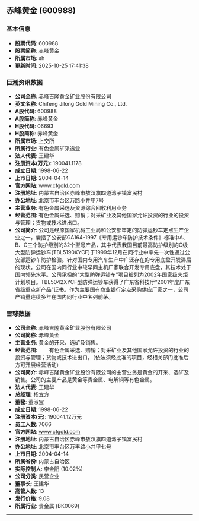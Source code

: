 ## 赤峰黄金 (600988)

### 基本信息

- **股票代码**: 600988
- **股票简称**: 赤峰黄金
- **所属市场**: sh
- **更新时间**: 2025-10-25 17:41:38

### 巨潮资讯数据

- **公司全称**: 赤峰吉隆黄金矿业股份有限公司
- **英文名称**: Chifeng Jilong Gold Mining Co., Ltd.
- **A股代码**: 600988
- **A股简称**: 赤峰黄金
- **H股代码**: 06693
- **H股简称**: 赤峰黄金
- **所属市场**: 上交所
- **所属行业**: 有色金属矿采选业
- **法人代表**: 王建华
- **注册资本(万元)**: 190041.1178
- **成立日期**: 1998-06-22
- **上市日期**: 2004-04-14
- **官方网站**: www.cfgold.com
- **注册地址**: 内蒙古自治区赤峰市敖汉旗四道湾子镇富民村
- **办公地址**: 北京市丰台区万路小井甲7号
- **主营业务**: 有色金属采选及资源综合回收利用业务
- **经营范围**: 有色金属采选、购销；对采矿业及其他国家允许投资的行业的投资与管理；货物或技术进出口。
- **公司简介**: 公司是经原国家机械工业局和公安部审定的防弹运钞车定点生产企业之一，囊括了公安部GA164-1997《专用运钞车防护技术条件》标准中A、B、C三个防护级别的32个型号产品，其中代表我国目前最高防护级别的C级大型防弹运钞车(TBL5190XYCF)于1999年12月在同行业中率先一次性通过公安部运钞车防护检验。针对国内专用汽车生产中广泛存在的专用底盘开发滞后的现状，公司在国内同行业中较早同主机厂家联合开发专用底盘，其技术处于国内领先水平。公司承担的“大型防弹运钞车”项目被列为2002年国家级火炬计划项目。TBL5042XYCF型防弹运钞车获得了广东省科技厅“2001年度广东省级重点新产品”证书。作为主要国有商业银行定点采购供应厂家之一，公司产销量连续多年在国内同行业中名列前茅。

### 雪球数据

- **公司全称**: 赤峰吉隆黄金矿业股份有限公司
- **公司简称**: 赤峰黄金
- **主营业务**: 黄金的开采、选矿及销售。
- **经营范围**: 　　有色金属采选、购销；对采矿业及其他国家允许投资的行业的投资与管理；货物或技术进出口。（依法须经批准的项目，经相关部门批准后方可开展经营活动）
- **公司简介**: 赤峰吉隆黄金矿业股份有限公司的主营业务是黄金的开采、选矿及销售。公司的主要产品是黄金等贵金属、电解铜等有色金属。
- **法人代表**: 王建华
- **总经理**: 杨宜方
- **董秘**: 董淑宝
- **成立日期**: 1998-06-22
- **注册资本(元)**: 190041.12万元
- **员工人数**: 7066
- **官方网站**: www.cfgold.com
- **注册地址**: 内蒙古自治区赤峰市敖汉旗四道湾子镇富民村
- **办公地址**: 北京市丰台区万丰路小井甲七号
- **上市日期**: 2004-04-14
- **所属省份**: 内蒙古自治区
- **实际控制人**: 李金阳 (10.02%)
- **公司分类**: 民营企业
- **董事长**: 王建华
- **高管人数**: 13
- **发行价格**: 9.08
- **所属行业**: 贵金属 (BK0069)

---